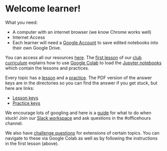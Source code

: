 # Welcome learner!

What you need:
- A computer with an internet browser (we know Chrome works well)  
- Internet Access  
-  Each learner will need a [Google Account](https://support.google.com/accounts/answer/27441?hl=en) to save edited notebooks into their own Google Drive.  

You can access all our resources [here](https://github.com/GWC-DCMB/GWC-DCMB). 
The [first lesson](https://github.com/GWC-DCMB/ClubCurriculum/blob/master/Lessons/Lesson01_Jupyter-Setup.md) of our [club curriculum](https://github.com/GWC-DCMB/ClubCurriculum) explains how to use [Google Colab](https://colab.research.google.com) to load the [Jupyter notebooks](https://jupyter.org) which contain the lessons and practices.

Every topic has a [lesson](https://github.com/GWC-DCMB/ClubCurriculum/tree/master/Lessons) and a [practice](https://github.com/GWC-DCMB/ClubCurriculum/tree/master/Practices). The PDF version of the answer keys are in the directories so you can find the answer if you get stuck, but here are links: 
- [Lesson keys](https://github.com/GWC-DCMB/ClubCurriculum/tree/master/Lessons/_Keys/pdf)
- [Practice keys](https://github.com/GWC-DCMB/ClubCurriculum/tree/master/Practices/_Keys/pdf)

We encourage lots of googling and here is a [guide](https://github.com/GWC-DCMB/GWC-DCMB/blob/master/troubleshooting-checklist.md) for what to do when stuck! Join our [Slack workspace](https://join.slack.com/t/dcmbgirlswhocode/shared_invite/zt-cl70c3pu-l61UdX4p~NwFtu0fMRim2g) and ask questions in the #officehours channel.  

We also have [challenge questions](https://github.com/GWC-DCMB/challengeQuestions/tree/master/questions) for extensions of certain topics. You can navigate to these via Google Colab as well as by following the instructions in the first lesson (above).
